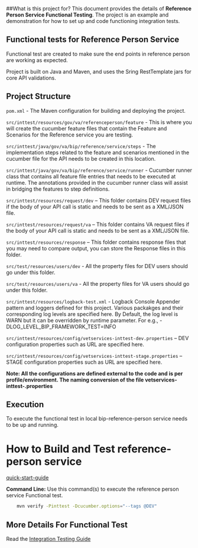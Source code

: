 ##What is this project for?
This document provides the details of **Reference Person Service Functional Testing**. The project is an example and demonstration for how to set up and code functioning integration tests.

## Functional tests for Reference Person Service
Functional test are created to make sure the end points in reference person are working as expected.

Project is built on Java and Maven, and uses the Sring RestTemplate jars for core API validations.

## Project Structure

`pom.xml` - The Maven configuration for building and deploying the project.

`src/inttest/resources/gov/va/referenceperson/feature` - This is where you will create the cucumber feature files that contain the Feature
and Scenarios for the Reference service you are testing.

`src/inttest/java/gov/va/bip/reference/service/steps` - The implementation steps related to the feature
and scenarios mentioned in the cucumber file for the API needs to be created in this location. 

`src/inttest/java/gov/va/bip/reference/service/runner` - Cucumber runner class that contains all feature file entries that needs to be executed at runtime.
The annotations provided in the cucumber runner class will assist in bridging the features to step definitions.

`src/inttest/resources/request/dev` – This folder contains DEV request files if the body of your API call is static and needs to be sent as a XML/JSON file.

`src/inttest/resources/request/va` – This folder contains VA request files if the body of your API call is static and needs to be sent as a XML/JSON file.

`src/inttest/resources/response` – This folder contains response files that you may need to compare output, you can store the Response files in this folder. 

`src/test/resources/users/dev` - All the property files for DEV users should go under this folder.

`src/test/resources/users/va` - All the property files for VA users should go under this folder.

`src/inttest/resources/logback-test.xml` - Logback Console Appender pattern and loggers defined for this project.
Various packakges and their corresponding log levels are specified here. By Default, the log level is WARN but it can be overridden by runtime parameter. For e.g., -DLOG_LEVEL_BIP_FRAMEWORK_TEST=INFO

`src/inttest/resources/config/vetservices-inttest-dev.properties` – DEV configuration properties such as URL are specified here.

`src/inttest/resources/config/vetservices-inttest-stage.properties` – STAGE configuration properties such as URL are specified here.

**Note: All the configurations are defined external to the code and is per profile/environment. The naming conversion of the file
vetservices-inttest-<env>.properties**

## Execution

To execute the functional test in local bip-reference-person service needs to be up and running.

# How to Build and Test reference-person service
[quick-start-guide](/docs/quick-start-guide.md)

**Command Line:** Use this command(s) to execute the reference person service Functional test. 
```bash
	mvn verify -Pinttest -Dcucumber.options="--tags @DEV"
```
 

## More Details For Functional Test
Read the [Integration Testing Guide](/docs/referenceperson-intest.md)

